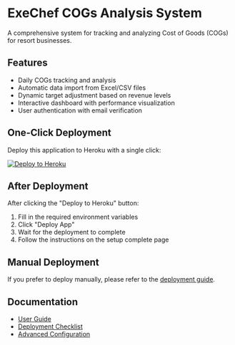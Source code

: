 # ExeChef COGs Analysis System

A comprehensive system for tracking and analyzing Cost of Goods (COGs) for resort businesses.

## Features

- Daily COGs tracking and analysis
- Automatic data import from Excel/CSV files
- Dynamic target adjustment based on revenue levels
- Interactive dashboard with performance visualization
- User authentication with email verification

## One-Click Deployment

Deploy this application to Heroku with a single click:

[![Deploy to Heroku](https://www.herokucdn.com/deploy/button.svg)](https://heroku.com/deploy)

## After Deployment

After clicking the "Deploy to Heroku" button:

1. Fill in the required environment variables
2. Click "Deploy App"
3. Wait for the deployment to complete
4. Follow the instructions on the setup complete page

## Manual Deployment

If you prefer to deploy manually, please refer to the [deployment guide](deployment/exechef_deployment_guide.md).

## Documentation

- [User Guide](deployment/user_guide.md)
- [Deployment Checklist](deployment/deployment_checklist.md)
- [Advanced Configuration](deployment/advanced_configuration.md)
